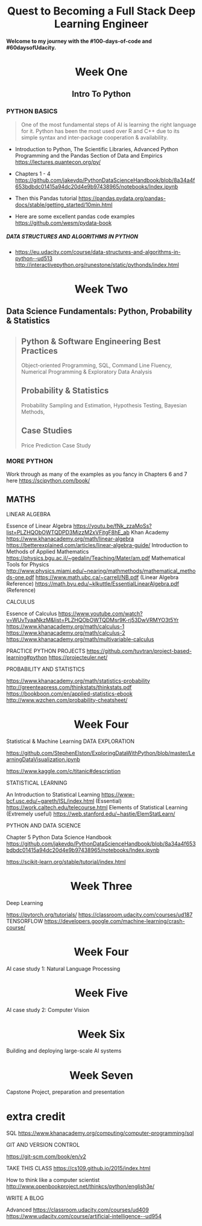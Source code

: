 <center> <h1>Quest to Becoming a Full Stack Deep Learning Engineer</h1> </center>

#### Welcome to my journey with the #100-days-of-code and #60daysofUdacity.
<center> <h1>Week One</h1> </center>
<center> <h2>Intro To Python</h2> </center>

### PYTHON BASICS
>One of the most fundamental steps of AI is learning
the right language for it. Python has been the most
used over R and C++ due to its simple syntax and
inter-package cooperation & availability.

* Introduction to Python, The Scientific Libraries, Advanced Python Programming and the Pandas Section of Data and Empirics https://lectures.quantecon.org/py/

* Chapters 1 - 4 https://github.com/jakevdp/PythonDataScienceHandbook/blob/8a34a4f653bdbdc01415a94dc20d4e9b97438965/notebooks/Index.ipynb

* Then this Pandas tutorial https://pandas.pydata.org/pandas-docs/stable/getting_started/10min.html

* Here are some excellent pandas code examples https://github.com/wesm/pydata-book

##### DATA STRUCTURES AND ALGORITHMS IN PYTHON
* https://eu.udacity.com/course/data-structures-and-algorithms-in-python--ud513
http://interactivepython.org/runestone/static/pythonds/index.html


<center> <h1>Week Two</h1> </center>

## Data Science Fundamentals: Python, Probability & Statistics 

> ## Python & Software Engineering Best Practices
>Object-oriented Programming,
SQL,
Command Line Fluency,
Numerical Programming & Exploratory Data Analysis
> ## Probability & Statistics
>Probability
Sampling and Estimation,
Hypothesis Testing,
Bayesian Methods,
> ## Case Studies
> Price Prediction Case Study

### MORE PYTHON

Work through as many of the examples as you fancy in Chapters 6 and 7 here https://scipython.com/book/

## MATHS

LINEAR ALGEBRA 

Essence of Linear Algebra https://youtu.be/fNk_zzaMoSs?list=PLZHQObOWTQDPD3MizzM2xVFitgF8hE_ab
Khan Academy https://www.khanacademy.org/math/linear-algebra
https://betterexplained.com/articles/linear-algebra-guide/
Introduction to Methods of Applied Mathematics https://physics.bgu.ac.il/~gedalin/Teaching/Mater/am.pdf
Mathematical Tools for Physics http://www.physics.miami.edu/~nearing/mathmethods/mathematical_methods-one.pdf
https://www.math.ubc.ca/~carrell/NB.pdf (Linear Algebra Reference)
https://math.byu.edu/~klkuttle/EssentialLinearAlgebra.pdf (Reference)

CALCULUS

Essence of Calculus https://www.youtube.com/watch?v=WUvTyaaNkzM&list=PLZHQObOWTQDMsr9K-rj53DwVRMYO3t5Yr
https://www.khanacademy.org/math/calculus-1
https://www.khanacademy.org/math/calculus-2
https://www.khanacademy.org/math/multivariable-calculus

PRACTICE PYTHON PROJECTS
https://github.com/tuvtran/project-based-learning#python
https://projecteuler.net/



PROBABILITY AND STATISTICS

https://www.khanacademy.org/math/statistics-probability
http://greenteapress.com/thinkstats/thinkstats.pdf
https://bookboon.com/en/applied-statistics-ebook
http://www.wzchen.com/probability-cheatsheet/

<center> <h1>Week Four</h1> </center>
Statistical & Machine Learning
DATA EXPLORATION

https://github.com/StephenElston/ExploringDataWithPython/blob/master/LearningDataVisualization.ipynb

https://www.kaggle.com/c/titanic#description

STATISTICAL LEARNING 

An Introduction to Statistical Learning https://www-bcf.usc.edu/~gareth/ISL/index.html (Essential)
https://work.caltech.edu/telecourse.html
Elements of Statistical Learning (Extremely useful)
https://web.stanford.edu/~hastie/ElemStatLearn/ 

PYTHON AND DATA SCIENCE

Chapter 5 Python Data Science Handbook https://github.com/jakevdp/PythonDataScienceHandbook/blob/8a34a4f653bdbdc01415a94dc20d4e9b97438965/notebooks/Index.ipynb

https://scikit-learn.org/stable/tutorial/index.html


<center> <h1>Week Three</h1> </center>
Deep Learning

https://pytorch.org/tutorials/
https://classroom.udacity.com/courses/ud187
TENSORFLOW
https://developers.google.com/machine-learning/crash-course/


<center> <h1>Week Four</h1> </center>

AI case study 1: Natural Language Processing

<center> <h1>Week Five</h1> </center>
AI case study 2: Computer Vision

<center> <h1>Week Six</h1> </center>
Building and deploying large-scale AI systems

<center> <h1>Week Seven</h1> </center>
Capstone Project, preparation and presentation


# extra credit
SQL
https://www.khanacademy.org/computing/computer-programming/sql

GIT AND VERSION CONTROL

https://git-scm.com/book/en/v2 

TAKE THIS CLASS
https://cs109.github.io/2015/index.html



How to think like a computer scientist http://www.openbookproject.net/thinkcs/python/english3e/

WRITE A BLOG


Advanced
https://classroom.udacity.com/courses/ud409
https://www.udacity.com/course/artificial-intelligence--ud954
